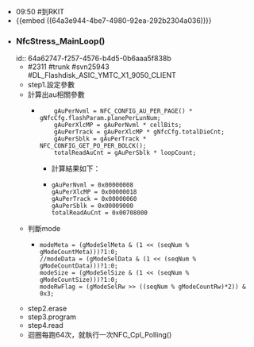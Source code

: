 - 09:50 #到RKIT
- {{embed ((64a3e944-4be7-4980-92ea-292b2304a036))}}
- ### NfcStress_MainLoop()
  id:: 64a62747-f257-4576-b4d5-0b6aaa5f838b
	- #2311 #trunk #svn25943 #DL_Flashdisk_ASIC_YMTC_X1_9050_CLIENT
	- step1.設定參數
	- 計算出au相關參數
		- ```
		      gAuPerNvml = NFC_CONFIG_AU_PER_PAGE() * gNfcCfg.flashParam.planePerLunNum;
		      gAuPerXlcMP = gAuPerNvml * cellBits;
		      gAuPerTrack = gAuPerXlcMP * gNfcCfg.totalDieCnt;
		      gAuPerSblk = gAuPerTrack * NFC_CONFIG_GET_PO_PER_BOLCK();
		      totalReadAuCnt = gAuPerSblk * loopCount;
		  ```
			- 計算結果如下：
			- ```
			  gAuPerNvml = 0x00000008
			  gAuPerXlcMP = 0x00000018
			  gAuPerTrack = 0x00000060
			  gAuPerSblk = 0x00009000
			  totalReadAuCnt = 0x00708000
			  ```
	- 判斷mode
		- ```
		  modeMeta = (gModeSelMeta & (1 << (seqNum % gModeCountMeta)))?1:0;
		  //modeData = (gModeSelData & (1 << (seqNum % gModeCountData)))?1:0;
		  modeSize = (gModeSelSize & (1 << (seqNum % gModeCountSize)))?1:0;
		  modeRwFlag = (gModeSelRw >> ((seqNum % gModeCountRw)*2)) & 0x3;
		  ```
	- step2.erase
	- step3.program
	- step4.read
	- 迴圈每跑64次，就執行一次NFC_Cpl_Polling()